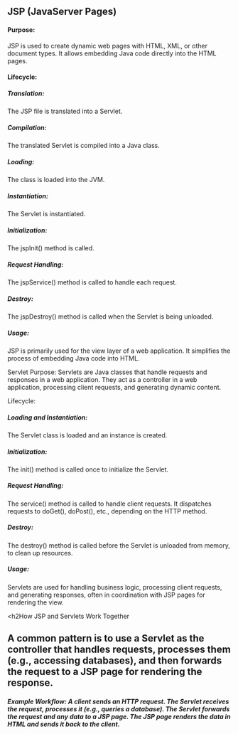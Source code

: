 <h2>JSP (JavaServer Pages)</h2>
<h4>Purpose:</h4> JSP is used to create dynamic web pages with HTML, XML, or other document types. It allows embedding Java code directly into the HTML pages.<br>

<h4>Lifecycle:<h4>

<h5>Translation:</h5> The JSP file is translated into a Servlet.
<h5>Compilation:</h5>  The translated Servlet is compiled into a Java class.
<h5>Loading:</h5>  The class is loaded into the JVM.
<h5>Instantiation:</h5>  The Servlet is instantiated.
<h5>Initialization:</h5>  The jspInit() method is called.
<h5>Request Handling:</h5>  The jspService() method is called to handle each request.
<h5>Destroy:</h5>  The jspDestroy() method is called when the Servlet is being unloaded.
<h5>Usage:</h5>  JSP is primarily used for the view layer of a web application. It simplifies the process of embedding Java code into HTML.

Servlet
Purpose: Servlets are Java classes that handle requests and responses in a web application. They act as a controller in a web application, processing client requests, and generating dynamic content.

Lifecycle:

<h5>Loading and Instantiation:</h5>  The Servlet class is loaded and an instance is created.
<h5>Initialization:</h5>  The init() method is called once to initialize the Servlet.
<h5>Request Handling:</h5>  The service() method is called to handle client requests. It dispatches requests to doGet(), doPost(), etc., depending on the HTTP method.
<h5>Destroy:</h5>  The destroy() method is called before the Servlet is unloaded from memory, to clean up resources.
<h5>Usage:</h5>  Servlets are used for handling business logic, processing client requests, and generating responses, often in coordination with JSP pages for rendering the view.

<h2How JSP and Servlets Work Together<h2>
A common pattern is to use a Servlet as the controller that handles requests, processes them (e.g., accessing databases), and then forwards the request to a JSP page for rendering the response.
<h5>Example Workflow:
A client sends an HTTP request.
The Servlet receives the request, processes it (e.g., queries a database).
The Servlet forwards the request and any data to a JSP page.
The JSP page renders the data in HTML and sends it back to the client.
